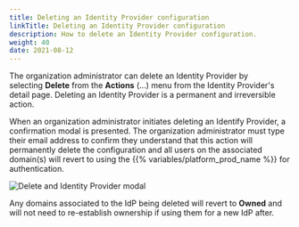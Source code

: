 ```yaml
---
title: Deleting an Identity Provider configuration
linkTitle: Deleting an Identity Provider configuration
description: How to delete an Identity Provider configuration.
weight: 40
date: 2021-08-12
---
```


The organization administrator can delete an Identity Provider by selecting **Delete** from the **Actions** (...) menu from the Identity Provider's detail page. Deleting an Identity Provider is a permanent and irreversible action.

When an organization administrator initiates deleting an Identify Provider, a confirmation modal is presented. The organization administrator must type their email address to confirm they understand that this action will permanently delete the configuration and all users on the associated domain(s) will revert to using the {{% variables/platform_prod_name %}} for authentication.

![Delete and Identity Provider modal](/Images/360_delete_idp.png)

Any domains associated to the IdP being deleted will revert to **Owned** and will not need to re-establish ownership if using them for a new IdP after.
